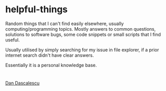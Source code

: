 # helpful-things
Random things that I can't find easily elsewhere, usually computing/programming topics. Mostly answers to common questions, solutions to software bugs, some code snippets or small scripts that I find useful.

Usually utilised by simply searching for my issue in file explorer, if a prior internet search didn't have clear answers.

Essentially it is a personal knowledge base.

#
[Dan Dascalescu](https://github.com/ddascalescu)
